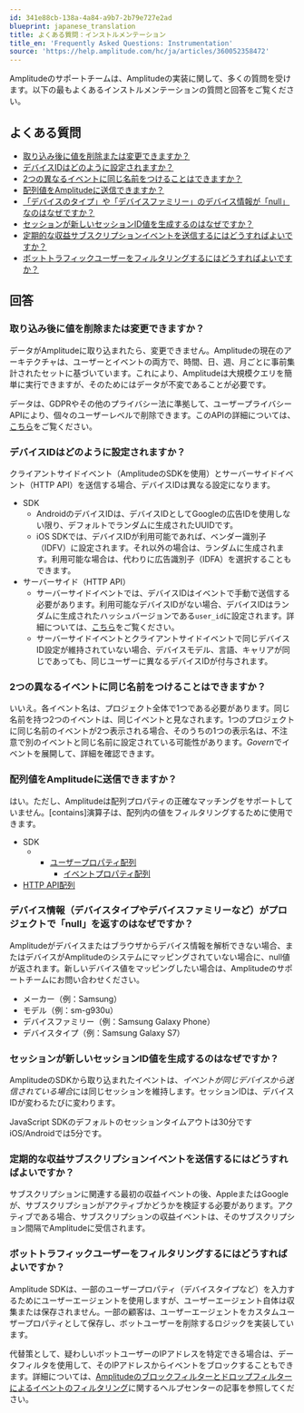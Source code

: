 ```yaml
---
id: 341e88cb-138a-4a84-a9b7-2b79e727e2ad
blueprint: japanese_translation
title: よくある質問：インストルメンテーション
title_en: 'Frequently Asked Questions: Instrumentation'
source: 'https://help.amplitude.com/hc/ja/articles/360052358472'
---
```

Amplitudeのサポートチームは、Amplitudeの実装に関して、多くの質問を受けます。以下の最もよくあるインストルメンテーションの質問と回答をご覧ください。

## よくある質問

* [取り込み後に値を削除または変更できますか？](#h_01EQJ30JKNZMEQ3R824JE9G65Q)
* [デバイスIDはどのように設定されますか？](#h_01EQJ30V2GJB9GABW605TTX52Z)
* [2つの異なるイベントに同じ名前をつけることはできますか？](#h_01EQJ1ZS6P7MMQZ4BC9NVCQ1HX)
* [配列値をAmplitudeに送信できますか？](#h_01EQJ3135Y7M3PN3R296GSFEXB)
* [「デバイスのタイプ」や「デバイスファミリー」のデバイス情報が「null」なのはなぜですか？](#h_01EQJ31DH7VQ1V130B3TZWAEV6)
* [セッションが新しいセッションID値を生成するのはなぜですか？](#h_01EQJ31PXDFETQ7552E572S90R)
* [定期的な収益サブスクリプションイベントを送信するにはどうすればよいですか？](#h_01EQJ1SW215JFEAN42TFPCFVDR)
* [ボットトラフィックユーザーをフィルタリングするにはどうすればよいですか？](#h_01EQJ32Y3FWQX02RM5W8SZN01E)

## 回答

### 取り込み後に値を削除または変更できますか？

データがAmplitudeに取り込まれたら、変更できません。Amplitudeの現在のアーキテクチャは、ユーザーとイベントの両方で、時間、日、週、月ごとに事前集計されたセットに基づいています。これにより、Amplitudeは大規模クエリを簡単に実行できますが、そのためにはデータが不変であることが必要です。

データは、GDPRやその他のプライバシー法に準拠して、ユーザープライバシーAPIにより、個々のユーザーレベルで削除できます。このAPIの詳細については、[こちら](https://developers.amplitude.com/docs/user-deletion%20)をご覧ください。

### デバイスIDはどのように設定されますか？

クライアントサイドイベント（AmplitudeのSDKを使用）とサーバーサイドイベント（HTTP API）を送信する場合、デバイスIDは異なる設定になります。

* SDK
	* AndroidのデバイスIDは、デバイスIDとしてGoogleの広告IDを使用しない限り、デフォルトでランダムに生成されたUUIDです。
	* iOS SDKでは、デバイスIDが利用可能であれば、ベンダー識別子（IDFV）に設定されます。それ以外の場合は、ランダムに生成されます。利用可能な場合は、代わりに広告識別子（IDFA）を選択することもできます。
* サーバーサイド（HTTP API）
	* サーバーサイドイベントでは、デバイスIDはイベントで手動で送信する必要があります。利用可能なデバイスIDがない場合、デバイスIDはランダムに生成されたハッシュバージョンである`user_id`に設定されます。詳細については、[こちら](https://help.amplitude.com/hc/en-us/articles/360032842391-HTTP-API-V2#http-api-v2-events)をご覧ください。
	* サーバーサイドイベントとクライアントサイドイベントで同じデバイスID設定が維持されていない場合、デバイスモデル、言語、キャリアが同じであっても、同じユーザーに異なるデバイスIDが付与されます。

### 2つの異なるイベントに同じ名前をつけることはできますか？

いいえ。各イベント名は、プロジェクト全体で1つである必要があります。同じ名前を持つ2つのイベントは、同じイベントと見なされます。1つのプロジェクトに同じ名前のイベントが2つ表示される場合、そのうちの1つの表示名は、不注意で別のイベントと同じ名前に設定されている可能性があります。*Govern*でイベントを展開して、詳細を確認できます。

### 配列値をAmplitudeに送信できますか？

はい。ただし、Amplitudeは配列プロパティの正確なマッチングをサポートしていません。[contains]演算子は、配列内の値をフィルタリングするために使用できます。

* SDK
	* * [ユーザープロパティ配列](https://developers.amplitude.com/docs/setting-user-properties#arrays-in-user-properties)
		* [イベントプロパティ配列](https://developers.amplitude.com/docs/javascript#arrays-in-event-properties)
* [HTTP API配列](https://developers.amplitude.com/docs/http-api-v2#footnotes)

### デバイス情報（デバイスタイプやデバイスファミリーなど）がプロジェクトで「null」を返すのはなぜですか？

Amplitudeがデバイスまたはブラウザからデバイス情報を解析できない場合、またはデバイスがAmplitudeのシステムにマッピングされていない場合に、null値が返されます。新しいデバイス値をマッピングしたい場合は、Amplitudeのサポートチームにお問い合わせください。

* メーカー（例：Samsung）
* モデル（例：sm-g930u）
* デバイスファミリー（例：Samsung Galaxy Phone）
* デバイスタイプ（例：Samsung Galaxy S7）

### セッションが新しいセッションID値を生成するのはなぜですか？

AmplitudeのSDKから取り込まれたイベントは、*イベントが同じデバイスから送信されている場合*には同じセッションを維持します。セッションIDは、デバイスIDが変わるたびに変わります。

JavaScript SDKのデフォルトのセッションタイムアウトは30分ですiOS/Androidでは5分です。

### 定期的な収益サブスクリプションイベントを送信するにはどうすればよいですか？

サブスクリプションに関連する最初の収益イベントの後、AppleまたはGoogleが、サブスクリプションがアクティブかどうかを検証する必要があります。アクティブである場合、サブスクリプションの収益イベントは、そのサブスクリプション間隔でAmplitudeに受信されます。

### ボットトラフィックユーザーをフィルタリングするにはどうすればよいですか？

Amplitude SDKは、一部のユーザープロパティ（デバイスタイプなど）を入力するためにユーザーエージェントを使用しますが、ユーザーエージェント自体は収集または保存されません。一部の顧客は、ユーザーエージェントをカスタムユーザープロパティとして保存し、ボットユーザーを削除するロジックを実装しています。

代替策として、疑わしいボットユーザーのIPアドレスを特定できる場合は、データフィルタを使用して、そのIPアドレスからイベントをブロックすることもできます。詳細については、[Amplitudeのブロックフィルターとドロップフィルターによるイベントのフィルタリング](https://help.amplitude.com/hc/en-us/articles/5078869299099-Filter-events-with-block-filters-and-drop-filters)に関するヘルプセンターの記事を参照してください。
